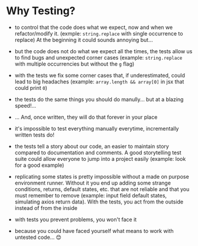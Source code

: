 # Why Testing?

- to control that the code does what we expect, now and when we refactor/modify it. (exmple: `string.replace` with single occurrence to replace) At the beginning it could sounds annoying but...

- but the code does not do what we expect all the times, the tests allow us to find bugs and unexpected corner cases (example: `string.replace` with multiple occurrencies but without the `g` flag)

- with the tests we fix some corner cases that, if underestimated, could lead to big headaches (example: `array.length && array[0]` in jsx that could print `0`)

- the tests do the same things you should do manully... but at a blazing speed!...

- ... And, once written, they will do that forever in your place

- it's impossible to test everything manually everytime, incrementally written tests do!

- the tests tell a story about our code, an easier to maintain story compared to documentation and comments. A good storytelling test suite could allow everyone to jump into a project easily (example: look for a good example)

- replicating some states is pretty impossible without a made on purpose environment runner. Without it you end up adding some strange conditions, returns, default states, etc. that are not reliable and that you must remember to remove (example: input field default states, simulating axios return data). With the tests, you act from the outside instead of from the inside

- with tests you prevent problems, you won't face it

- because you could have faced yourself what means to work with untested code... 😊
